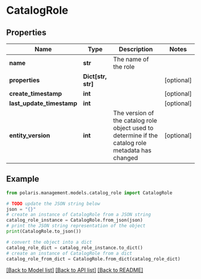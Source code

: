 <!--

 Licensed to the Apache Software Foundation (ASF) under one
 or more contributor license agreements.  See the NOTICE file
 distributed with this work for additional information
 regarding copyright ownership.  The ASF licenses this file
 to you under the Apache License, Version 2.0 (the
 "License"); you may not use this file except in compliance
 with the License.  You may obtain a copy of the License at

   http://www.apache.org/licenses/LICENSE-2.0

 Unless required by applicable law or agreed to in writing,
 software distributed under the License is distributed on an
 "AS IS" BASIS, WITHOUT WARRANTIES OR CONDITIONS OF ANY
 KIND, either express or implied.  See the License for the
 specific language governing permissions and limitations
 under the License.

-->
# CatalogRole


## Properties

Name | Type | Description | Notes
------------ | ------------- | ------------- | -------------
**name** | **str** | The name of the role | 
**properties** | **Dict[str, str]** |  | [optional] 
**create_timestamp** | **int** |  | [optional] 
**last_update_timestamp** | **int** |  | [optional] 
**entity_version** | **int** | The version of the catalog role object used to determine if the catalog role metadata has changed | [optional] 

## Example

```python
from polaris.management.models.catalog_role import CatalogRole

# TODO update the JSON string below
json = "{}"
# create an instance of CatalogRole from a JSON string
catalog_role_instance = CatalogRole.from_json(json)
# print the JSON string representation of the object
print(CatalogRole.to_json())

# convert the object into a dict
catalog_role_dict = catalog_role_instance.to_dict()
# create an instance of CatalogRole from a dict
catalog_role_from_dict = CatalogRole.from_dict(catalog_role_dict)
```
[[Back to Model list]](../README.md#documentation-for-models) [[Back to API list]](../README.md#documentation-for-api-endpoints) [[Back to README]](../README.md)


